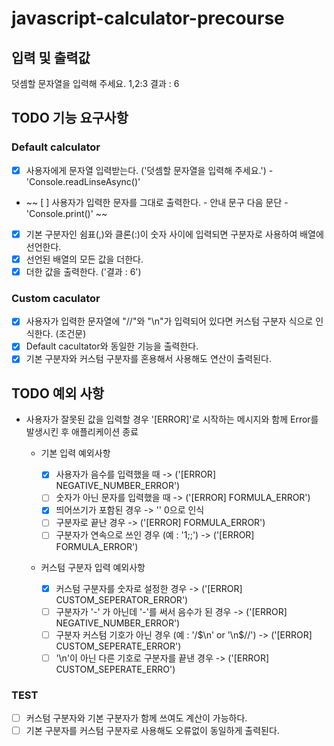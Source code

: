 # javascript-calculator-precourse

## 입력 및 출력값

덧셈할 문자열을 입력해 주세요.
1,2:3
결과 : 6

## TODO 기능 요구사항

### Default calculator

- [x] 사용자에게 문자열 입력받는다. ('덧셈할 문자열을 입력해 주세요.') - 'Console.readLinseAsync()'
- ~~ [ ] 사용자가 입력한 문자를 그대로 출력한다. - 안내 문구 다음 문단 - 'Console.print()' ~~
- [x] 기본 구분자인 쉼표(,)와 클론(:)이 숫자 사이에 입력되면 구분자로 사용하여 배열에 선언한다.
- [x] 선언된 배열의 모든 값을 더한다.
- [x] 더한 값을 출력한다. ('결과 : 6')

### Custom caculator

- [x] 사용자가 입력한 문자열에 "//"와 "\n"가 입력되어 있다면 커스텀 구분자 식으로 인식한다. (조건문)
- [x] Default cacultator와 동일한 기능을 출력한다.
- [x] 기본 구분자와 커스텀 구분자를 혼용해서 사용해도 연산이 출력된다.

## TODO 예외 사항

- 사용자가 잘못된 값을 입력할 경우 '[ERROR]'로 시작하는 메시지와 함께 Error를 발생시킨 후 애플리케이션 종료

  - 기본 입력 예외사항

    - [x] 사용자가 음수를 입력했을 때 -> ('[ERROR] NEGATIVE_NUMBER_ERROR')
    - [ ] 숫자가 아닌 문자를 입력했을 때 -> ('[ERROR] FORMULA_ERROR')
    - [x] 띄어쓰기가 포함된 경우 -> '' 0으로 인식
    - [ ] 구분자로 끝난 경우 -> ('[ERROR] FORMULA_ERROR')
    - [ ] 구분자가 연속으로 쓰인 경우 (예 : '1;;') -> ('[ERROR] FORMULA_ERROR')

  - 커스텀 구분자 입력 예외사항

    - [x] 커스텀 구분자를 숫자로 설정한 경우 -> ('[ERROR] CUSTOM_SEPERATOR_ERROR')
    - [ ] 구분자가 '-' 가 아닌데 '-'를 써서 음수가 된 경우 -> ('[ERROR] NEGATIVE_NUMBER_ERROR')
    - [ ] 구분자 커스텀 기호가 아닌 경우 (예 : '/$\n' or '\n$//') -> ('[ERROR] CUSTOM_SEPERATE_ERROR')
    - [ ] '\n'이 아닌 다른 기호로 구분자를 끝낸 경우 -> ('[ERROR] CUSTOM_SEPERATE_ERRO')

### TEST

- [ ] 커스텀 구분자와 기본 구분자가 함께 쓰여도 계산이 가능하다.
- [ ] 기본 구분자를 커스텀 구분자로 사용해도 오류없이 동일하게 출력된다.
